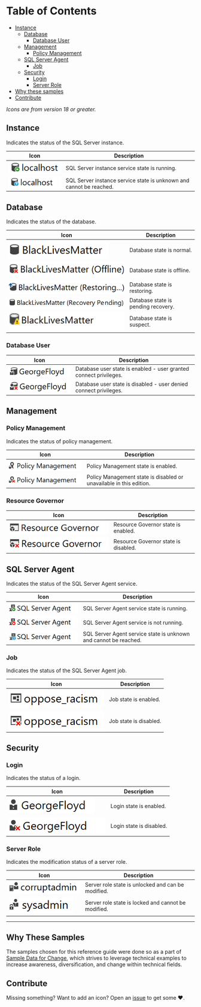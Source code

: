# Table of Contents

* [Instance](#instance)
  * [Database](#database)
    * [Database User](#database-user)
  * [Management](#management)
    * [Policy Management](#policy-management)
  * [SQL Server Agent](#sql-server-agent)
    * [Job](#job)
  * [Security](#security)
    * [Login](#login)
    * [Server Role](#server-role)
* [Why these samples](#why-these-samples)
* [Contribute](#contribute)

*Icons are from version 18 or greater.*

## Instance

Indicates the status of the SQL Server instance.

| Icon | Description |
| ---- | ----------- |
| ![Instance running](assets/instance_running.png) | SQL Server instance service state is running. |
| ![Instance unknown](assets/instance_unknown.png) | SQL Server instance service state is unknown and cannot be reached. |

## Database

Indicates the status of the database.

| Icon | Description |
| ---- | ----------- |
| ![Database normal](assets/db_normal.png) | Database state is normal. |
| ![Database offline](assets/db_offline.png) | Database state is offline. |
| ![Database restoring](assets/db_restoring.png) | Database state is restoring. |
| ![Database recovery](assets/db_recoverypending.png) | Database state is pending recovery. |
| ![Database suspect](assets/db_suspect.png) | Database state is suspect. |

### Database User

| Icon | Description |
| ---- | ----------- |
| ![Dbuser enabled](assets/dbuser_enabled.png) | Database user state is enabled - user granted connect privileges. |
| ![Dbuser disabled](assets/dbuser_disabled.png) | Database user state is disabled - user denied connect privileges. |

## Management

### Policy Management

Indicates the status of policy management.

| Icon | Description |
| ---- | ----------- |
| ![PolicyMgmt enabled](assets/policymgmt_enabled.png) | Policy Management state is enabled. |
| ![PolicyMgmt disabled](assets/policymgmt_disabled.png) | Policy Management state is disabled or unavailable in this edition. |

### Resource Governor

| Icon | Description |
| ---- | ----------- |
| ![ResourceGov enabled](assets/resourcegov_enabled.png) | Resource Governor state is enabled. |
| ![ResourceGov disabled](assets/resourcegov_disabled.png) | Resource Governor state is disabled. |

## SQL Server Agent

Indicates the status of the SQL Server Agent service.

| Icon | Description |
| ---- | ----------- |
| ![Agent enabled](assets/agent_enabled.png) | SQL Server Agent service state is running. |
| ![Agent disabled](assets/agent_disabled.png) | SQL Server Agent service is not running. |
| ![Agent unknown](assets/agent_unknown.png) | SQL Server Agent service state is unknown and cannot be reached. |

### Job

Indicates the status of the SQL Server Agent job.

| Icon | Description |
| ---- | ----------- |
| ![Job enabled](assets/job_enabled.png) | Job state is enabled. |
| ![Job disabled](assets/job_disabled.png) | Job state is disabled. |

## Security

### Login

Indicates the status of a login.

| Icon | Description |
| ---- | ----------- |
| ![Login enabled](assets/login_enabled.png) | Login state is enabled. |
| ![Login disabled](assets/login_disabled.png) | Login state is disabled. |

### Server Role

Indicates the modification status of a server role.

| Icon | Description |
| ---- | ----------- |
| ![ServerRole unlocked](assets/serverrole_unlocked.png) | Server role state is unlocked and can be modified. |
| ![ServerRole locked](assets/serverrole_locked.png) | Server role state is locked and cannot be modified. |

---

## Why These Samples

The samples chosen for this reference guide were done so as a part of [Sample Data for Change][samps], which strives
to leverage technical examples to increase awareness, diversification, and change within technical fields.

## Contribute

Missing something? Want to add an icon? Open an [issue][issue] to get some :heart:.

[issue]: https://github.com/LowlyDBA/ssms-icon-ref/issues
[samps]: https://sampledataforchange.github.io/
